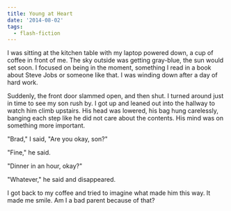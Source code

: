 ```yaml
---
title: Young at Heart
date: '2014-08-02'
tags:
  - flash-fiction
---
```


I was sitting at the kitchen table with my laptop powered down, a cup of coffee
in front of me. The sky outside was getting gray-blue, the sun would set soon. I
focused on being in the moment, something I read in a book about Steve Jobs or
someone like that. I was winding down after a day of hard work.

<!-- truncate -->

Suddenly, the front door slammed open, and then shut. I turned around just in
time to see my son rush by. I got up and leaned out into the hallway to watch
him climb upstairs. His head was lowered, his bag hung carelessly, banging each
step like he did not care about the contents. His mind was on something more
important.

"Brad," I said, "Are you okay, son?"

"Fine," he said.

"Dinner in an hour, okay?"

"Whatever," he said and disappeared.

I got back to my coffee and tried to imagine what made him this way. It made me
smile. Am I a bad parent because of that?
